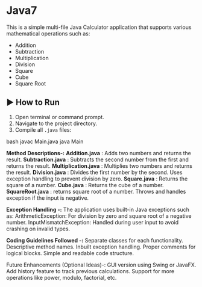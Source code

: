 # Java7
This is a simple multi-file Java Calculator application that supports various mathematical operations such as:

- Addition
- Subtraction
- Multiplication
- Division
- Square
- Cube
- Square Root

## ▶️ How to Run

1. Open terminal or command prompt.
2. Navigate to the project directory.
3. Compile all `.java` files:

bash javac Main.java
    java Main
      

**Method Descriptions-:**
**Addition.java** : Adds two numbers and returns the result.
**Subtraction.java** : Subtracts the second number from the first and returns the result.
**Multiplication.java** : Multiplies two numbers and returns the result.
**Division.java** : Divides the first number by the second.
                Uses exception handling to prevent division by zero.
**Square.java** : Returns the square of a number.
**Cube.java** : Returns the cube of a number.
**SquareRoot.java** : returns square root of a number.
                  Throws and handles exception if the input is negative.



**Exception Handling -:**
The application uses built-in Java exceptions such as:
ArithmeticException: For division by zero and square root of a negative number.
InputMismatchException: Handled during user input to avoid crashing on invalid types.

**Coding Guidelines Followed -:**
Separate classes for each functionality.
Descriptive method names.
Inbuilt exception handling.
Proper comments for logical blocks.
Simple and readable code structure.

Future Enhancements (Optional Ideas)-:
GUI version using Swing or JavaFX.
Add history feature to track previous calculations.
Support for more operations like power, modulo, factorial, etc.
